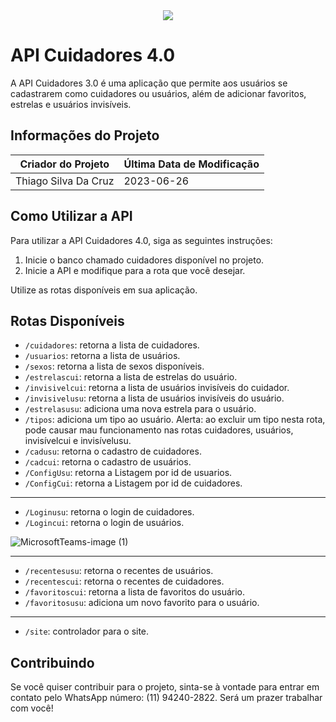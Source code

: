 <div align="center">
  <kbd>
    <img src="https://user-images.githubusercontent.com/101190863/187051517-ba4e5b0c-a4dc-4afe-a548-676bee320b84.gif">
  </kbd>
</div>

# API Cuidadores 4.0

A API Cuidadores 3.0 é uma aplicação que permite aos usuários se cadastrarem como cuidadores ou usuários, além de adicionar favoritos, estrelas e usuários invisíveis.

## Informações do Projeto

| Criador do Projeto |Última Data de Modificação|
| ------------------ |--------------------------|
| Thiago Silva Da Cruz | 2023-06-26             |

## Como Utilizar a API

Para utilizar a API Cuidadores 4.0, siga as seguintes instruções:

1. Inicie o banco chamado cuidadores disponível no projeto.
2. Inicie a API e modifique para a rota que você desejar.

Utilize as rotas disponíveis em sua aplicação.

## Rotas Disponíveis

- `/cuidadores`: retorna a lista de cuidadores.
- `/usuarios`: retorna a lista de usuários.
- `/sexos`: retorna a lista de sexos disponíveis.
- `/estrelascui`: retorna a lista de estrelas do usuário.
- `/invisivelcui`: retorna a lista de usuários invisíveis do cuidador.
- `/invisivelusu`: retorna a lista de usuários invisíveis do usuário.
- `/estrelasusu`: adiciona uma nova estrela para o usuário.
- `/tipos`: adiciona um tipo ao usuário. Alerta: ao excluir um tipo nesta rota, pode causar mau funcionamento nas rotas cuidadores, usuários, invisívelcui e invisívelusu.
- `/cadusu`: retorna o cadastro de cuidadores.
- `/cadcui`: retorna o cadastro de usuários.
- `/ConfigUsu`: retorna a Listagem por id de usuarios.
- `/ConfigCui`: retorna a Listagem por id de cuidadores.
-------------------------
- `/Loginusu`: retorna o login de cuidadores.
- `/Logincui`: retorna o login de usuários.

![MicrosoftTeams-image (1)](https://github.com/Thiago163/APICUIDADORES3.0/assets/101190863/722f235f-cf6c-4f7e-9ec5-608692c19bb3)

-------------------------
- `/recentesusu`: retorna o recentes de usuários.
- `/recentescui`: retorna o recentes de cuidadores.
- `/favoritoscui`: retorna a lista de favoritos do usuário.
- `/favoritosusu`: adiciona um novo favorito para o usuário.

-------------------------
- `/site`: controlador para o site.

## Contribuindo

Se você quiser contribuir para o projeto, sinta-se à vontade para entrar em contato pelo WhatsApp número: (11) 94240-2822. Será um prazer trabalhar com você!
